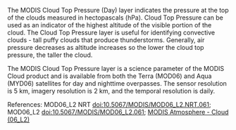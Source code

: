 The MODIS Cloud Top Pressure (Day) layer indicates the pressure at the top of the clouds measured in hectopascals (hPa). Cloud Top Pressure can be used as an indicator of the highest altitude of the visible portion of the cloud. The Cloud Top Pressure layer is useful for identifying convective clouds - tall puffy clouds that produce thunderstorms. Generally, air pressure decreases as altitude increases so the lower the cloud top pressure, the taller the cloud.

The MODIS Cloud Top Pressure layer is a science parameter of the MODIS Cloud product and is available from both the Terra (MOD06) and Aqua (MYD06) satellites for day and nighttime overpasses. The sensor resolution is 5 km, imagery resolution is 2 km, and the temporal resolution is daily.

References: MOD06_L2 NRT [doi:10.5067/MODIS/MOD06_L2.NRT.061](https://doi.org/10.5067/MODIS/MOD06_L2.NRT.061); MOD06_L2 [doi:10.5067/MODIS/MOD06_L2.061](https://doi.org/10.5067/MODIS/MOD06_L2.061); [MODIS Atmosphere - Cloud (06_L2)](https://modis-atmos.gsfc.nasa.gov/products/cloud)

